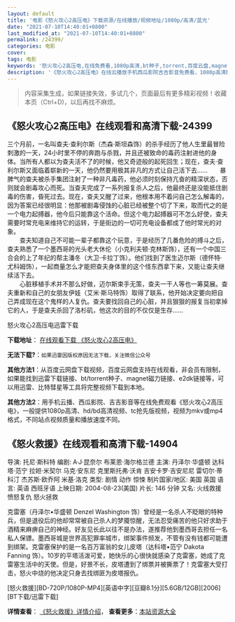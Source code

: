 ```yaml
---
layout: default
title: '电影《怒火攻心2高压电》下载资源/在线播放/视频地址/1080p/高清/蓝光'
date: "2021-07-10T14:40:01+0800"
last_modified_at: "2021-07-10T14:40:01+0800"
permalink: /24399/
categories: 电影
cover:
tags: 电影
keywords: '怒火攻心2高压电,在线免费看,1080p高清,bt种子,torrent,百度云盘,magnet,磁力链,迅雷下载资源'
description: '《怒火攻心2高压电》在线云播放手机西瓜影院吉吉影音免费看，1080p高清bd/hd未删减完整版和tc抢先枪版，mkv/mp4格式，附带bt/torrent种子、magnet/磁力链、百度云盘、网盘资源迅雷下载链接'
---
```


>内容采集生成，如果链接失效，多试几个，页面最后有更多精彩视频！收藏本页（Ctrl+D)，以后再找不麻烦。


## 《怒火攻心2高压电》在线观看和高清下载-24399

三个月前，一名叫查夫·查利尔斯（杰森&middot;斯坦森饰）的杀手经历了他人生里最冒险刺激的一天，24小时里不停的奔跑与杀戮，并且还被致命的毒药注射进他的身体。当所有人都以为查夫活不了的时候，他又奇迹般的起死回生；现在，查夫·查利尔斯又面临着崭新的一天，他仍然要用极其非凡的方式让自己活下去……　　暴脾气的查夫被杀手集团注射了一种非凡毒药，他必须时刻保持亢奋的精深状态，否则就会剧毒攻心而死。当查夫完成了一系列报复杀人之后，他最终还是没能抵住剧毒的伤害，昏死过去。现在，查夫又醒了过来，他根本用不着问自己怎么解毒的，因为答案已经很明显：他那被剧毒侵蚀的心脏已经被整个切了下来，取而代之的是一个电力起搏器，他今后只能靠这个活命。但这个电力起搏器可不怎么好使，查夫需要时常充电来维持它的运转，于是街边的一切可充电设备都成了他时常光的对象。<br />　　查夫知道自己不可能一辈子都靠这个玩意，于是经历了几番危险的搏斗之后，查夫熟悉了一个墨西哥的光头老大休伦（小克利夫顿·克林斯饰），还有一个中国三合会的上了年纪的帮主潘冬（大卫&middot;卡拉丁饰）。他们找到了医生迈尔斯（德怀特&middot;尤科姆饰），一起商量怎么才能把查夫身体里的这个怪东西拿下来，又能让查夫继续活下去。<br />　　心脏移植手术并不那么好做，迈尔斯束手无策，查夫一干人等也一筹莫展。查夫重新和自己的女朋友伊娃（艾米&middot;斯马特饰）取得了联系，他开始决定要向把自己弄成现在这个鬼样的人复仇。查夫要找回自己的心脏，并且狠狠的报复当初拿掉它的人，于是查夫杀回了洛杉矶，他这次的目的不仅仅是生存……


怒火攻心2高压电迅雷下载

**下载地址**： [在线观看下载 《怒火攻心2高压电》](https://www.993dy.com//vod-detail-id-23780.html) 


**无法下载?**：`如果迅雷因版权原因无法下载，关注微信公众号 `

**其他方法1**：从百度云网盘下载视频，百度云网盘支持在线观看，非会员有限制，如果能找到迅雷下载链接、bt/torrent种子、magnet磁力链接、e2dk链接等，可以用迅雷、比特彗星等工具将完整视频下载到本地。

**其他方法2**：用手机云播、西瓜影院、吉吉影音等在线免费观看《怒火攻心2高压电》，一般提供1080p高清、hd/bd高清视频、tc抢先版视频，视频为mkv或mp4格式，不同站点视频质量和播放速度不同。


## 《怒火救援》在线观看和高清下载-14904

导演: 托尼·斯科特 编剧: A·J·昆奈尔 布莱恩·海尔格兰德 主演: 丹泽尔·华盛顿 达科塔·范宁 拉妲·米契尔 马克·安东尼 克里斯托弗·沃肯 吉安卡罗·吉安尼尼 雷切尔·蒂科汀 杰苏斯·欧乔阿 米基·洛克 类型: 剧情 动作 惊悚 制片国家/地区: 美国 英国 语言: 英语 西班牙语 上映日期: 2004-08-23(美国) 片长: 146 分钟 又名: 火线救援 愤怒复仇 怒火拯救

克雷塞（丹泽尔•华盛顿 Denzel Washington 饰）曾经是一名杀人不眨眼的特种兵，但是退役后的他却常常被自己杀人的梦魇惊醒，无法忍受痛苦的他只好求助于酒精来麻痹自己的神经。好友见长此以往不是办法，遂推荐他到墨西哥去担任一名私人保镖。墨西哥城是世界高犯罪率城市，绑架事件频发，不管有没有钱都可能遭到绑架。克雷塞保护的是一名百万富翁的女儿皮塔（达科塔•范宁 Dakota Fanning 饰）。10岁的平塔活泼可爱，她快乐的心很快就感染了克雷塞，她成了克雷塞生活中的天使。但是，好景不长，皮塔遭到了绑票并被撕票了！克雷塞大受打击，怒火中烧的他决定只身去找绑匪为皮塔报仇。


[怒火救援][BD-720P/1080P-MP4][英语中字][豆瓣8.1分][5.6GB/12GB][2006][BT下载/迅雷下载]

**详情查看**： [《怒火救援》详情介绍](/movie/14904/)， **查看更多**：[本站资源大全](/movie/t/all/)

